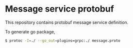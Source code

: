# Message service protobuf

This repository contains protobuf message service definition.

To generate go package,

```bash
$ protoc -I=./ --go_out=plugins=grpc:./ message.proto
```